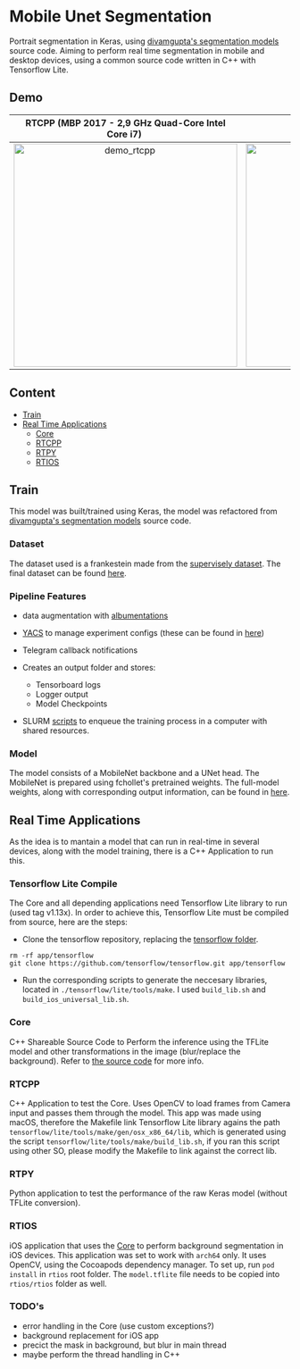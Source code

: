
# Mobile Unet Segmentation

Portrait segmentation in Keras, using [divamgupta's segmentation models](https://github.com/divamgupta/image-segmentation-keras) source code. Aiming to perform real time segmentation in mobile and desktop devices, using a common source code written in C++ with Tensorflow Lite.

## Demo

| RTCPP (MBP 2017 - 2,9 GHz Quad-Core Intel Core i7) | RTIOS (iPhone 8) |
| :---: | :---: |
| <img alt="demo_rtcpp" src="./demo/demo_rtcpp.gif" height=400/> | <img alt="demo_gif" src="./demo/demo_rtios.gif" height=400/> |

## Content

- [Train](#train)
- [Real Time Applications](#real-time-applications)
    - [Core](#core)
    - [RTCPP](#rtcpp)
    - [RTPY](#rtpy)
    - [RTIOS](#rtios)


## Train

This model was built/trained using Keras, the model was refactored from [divamgupta's segmentation models](https://github.com/divamgupta/image-segmentation-keras) source code.

### Dataset

The dataset used is a frankestein made from the [supervisely dataset](http://supervise.ly/). The final dataset can be found [here](https://drive.google.com/drive/folders/1uVEgfBRE2x_RnPYRUj0QL6AJNPfvxYHM?usp=sharing).

### Pipeline Features

- data augmentation with [albumentations](https://github.com/albumentations-team/albumentations)
- [YACS](https://github.com/rbgirshick/yacs) to manage experiment configs (these can be found in [here](./configs))
- Telegram callback notifications 
- Creates an output folder and stores:

    - Tensorboard logs
    - Logger output
    - Model Checkpoints

- SLURM [scripts](./slurm) to enqueue the training process in a computer with shared resources.

### Model

The model consists of a MobileNet backbone and a UNet head. The MobileNet is prepared using fchollet's pretrained weights.
The full-model weights, along with corresponding output information, can be found in [here](https://drive.google.com/drive/folders/1fvmbBIBeCga2cKpGz47mRe98OCkQ_TOF?usp=sharing).

## Real Time Applications

As the idea is to mantain a model that can run in real-time in several devices, along with the model training, there is a C++ Application to run this.

### Tensorflow Lite Compile

The Core and all depending applications need Tensorflow Lite library to run (used tag v1.13x). In order to achieve this, Tensorflow Lite must be compiled from source, here are the steps:

- Clone the tensorflow repository, replacing the [tensorflow folder](./app/tensorflow).
```
rm -rf app/tensorflow
git clone https://github.com/tensorflow/tensorflow.git app/tensorflow
```
- Run the corresponding scripts to generate the neccesary libraries, located in `./tensorflow/lite/tools/make`. I used `build_lib.sh` and `build_ios_universal_lib.sh`.


### Core

C++ Shareable Source Code to Perform the inference using the TFLite model and other transformations in the image (blur/replace the background).
Refer to [the source code](./app/core) for more info.

### RTCPP

C++ Application to test the Core. Uses OpenCV to load frames from Camera input and passes them through the model.
This app was made using macOS, therefore the Makefile link Tensorflow Lite library agains the path `tensorflow/lite/tools/make/gen/osx_x86_64/lib`, which is generated using the script `tensorflow/lite/tools/make/build_lib.sh`, if you ran this script using other SO, please modify the Makefile to link against the correct lib.


### RTPY

Python application to test the performance of the raw Keras model (without TFLite conversion).


### RTIOS

iOS application that uses the [Core](#core) to perform background segmentation in iOS devices. This application was set to work with `arch64` only.
It uses OpenCV, using the Cocoapods dependency manager. To set up, run `pod install` in `rtios` root folder. The `model.tflite` file needs to be copied into `rtios/rtios` folder as well. 

### TODO's

- error handling in the Core (use custom exceptions?)
- background replacement for iOS app
- precict the mask in background, but blur in main thread
- maybe perform the thread handling in C++
